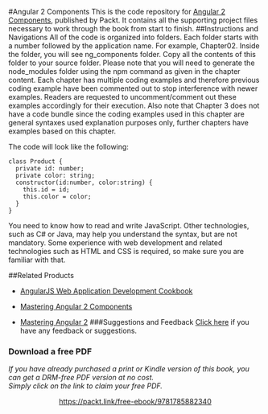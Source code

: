 


#Angular 2 Components
This is the code repository for [Angular 2 Components](https://www.packtpub.com/web-development/angular-2-components?utm_source=github&utm_medium=repository&utm_campaign=9781785882340), published by Packt. It contains all the supporting project files necessary to work through the book from start to finish.
##Instructions and Navigations
All of the code is organized into folders. Each folder starts with a number followed by the application name. For example, Chapter02.
Inside the folder, you will see ng_components folder. Copy all the contents of this folder to your source folder.
Please note that you will need to generate the node_modules folder using the npm command as given in the chapter content.
Each chapter has multiple coding examples and therefore previous coding example have been commented out to stop interference with newer examples.
Readers are requested to uncomment/comment out these examples accordingly for their execution. 
Also note that Chapter 3 does not have a code bundle since the coding examples used in this chapter are general syntaxes used explanation purposes only, further chapters have examples based on this chapter.

The code will look like the following:
```
class Product {
  private id: number;
  private color: string;
  constructor(id:number, color:string) {
    this.id = id;
    this.color = color;
  }
}
```

You need to know how to read and write JavaScript. Other technologies, such as C# or Java, may help you understand the syntax, but are not mandatory. Some experience with web development and related technologies such as HTML and CSS is required, so make sure you are familiar with that.

##Related Products
* [AngularJS Web Application Development Cookbook](https://www.packtpub.com/web-development/angularjs-web-application-development-cookbook?utm_source=github&utm_medium=repository&utm_campaign=9781783283354)

* [Mastering Angular 2 Components](https://www.packtpub.com/web-development/mastering-angular-2-components?utm_source=github&utm_medium=repository&utm_campaign=9781785884641)

* [Mastering Angular 2](https://www.packtpub.com/web-development/mastering-angular-2?utm_source=github&utm_medium=repository&utm_campaign=9781785880230)
###Suggestions and Feedback
[Click here](https://docs.google.com/forms/d/e/1FAIpQLSe5qwunkGf6PUvzPirPDtuy1Du5Rlzew23UBp2S-P3wB-GcwQ/viewform) if you have any feedback or suggestions.
### Download a free PDF

 <i>If you have already purchased a print or Kindle version of this book, you can get a DRM-free PDF version at no cost.<br>Simply click on the link to claim your free PDF.</i>
<p align="center"> <a href="https://packt.link/free-ebook/9781785882340">https://packt.link/free-ebook/9781785882340 </a> </p>